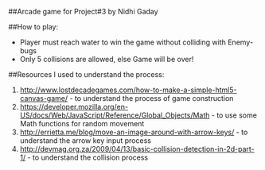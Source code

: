 
##Arcade game for Project#3 by Nidhi Gaday

##How to play:
   * Player must reach water to win the game without colliding with Enemy-bugs
   * Only 5 collisions are allowed, else Game will be over!

##Resources I used to understand the process:
   1. http://www.lostdecadegames.com/how-to-make-a-simple-html5-canvas-game/ - to understand the process of game construction
   2. https://developer.mozilla.org/en-US/docs/Web/JavaScript/Reference/Global_Objects/Math - to use some Math  functions for random movement
   3. http://errietta.me/blog/move-an-image-around-with-arrow-keys/ - to understand the arrow key input process
   4. http://devmag.org.za/2009/04/13/basic-collision-detection-in-2d-part-1/ - to understand the collision process
